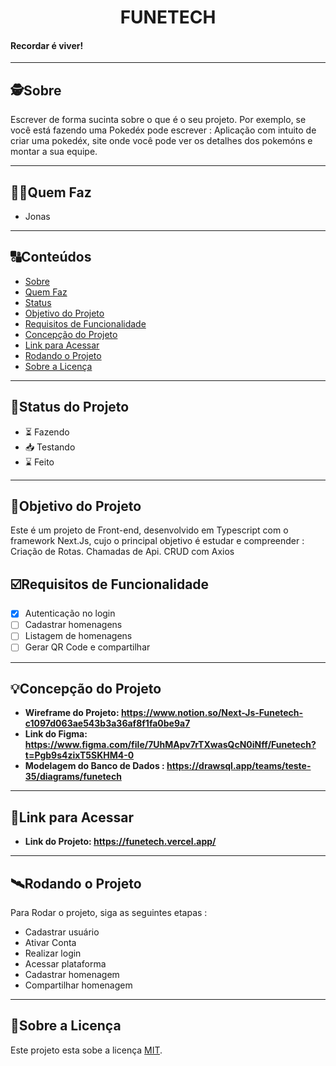 <h1 align="center">
     FUNETECH
</h1>

<h4 align="left">
    Recordar é viver!
</h4>

---

## 🕵Sobre

Escrever de forma sucinta sobre o que é o seu projeto. Por exemplo, se você está fazendo uma Pokedéx pode escrever : Aplicação com intuito de criar uma pokedéx, site onde você pode ver os detalhes dos pokemóns e montar a sua equipe.

---

## 👩🏾Quem Faz

<!-- - Alves
- Arthur -->

- Jonas

---

## 🔠Conteúdos

<!--ts-->

- [Sobre](#sobre)
- [Quem Faz](#-quem-faz)
- [Status](#status)
- [Objetivo do Projeto](#objetivo-do-projeto)
- [Requisitos de Funcionalidade](#requisitos-de-funcionalidade)
- [Concepção do Projeto](#concepcao-do-projeto)
- [Link para Acessar](#link-para-acessar)
- [Rodando o Projeto](#rodando-o-projeto)
- [Sobre a Licença](#sobre-a-licença)
<!--te-->

---

## 🧭Status do Projeto

<!-- ~~COLOCAR AQUI O STATUS DO PROJETO. ALÉM DISSO, VOCÊ PODE COLOCAR QUAL PARTE VOCÊ ESTÁ DESENVOLVENDO (ESTILIZAÇÃO, RESPONSIVIDADE, ETC...)~~ -->

- ⏳ Fazendo
- 📥 Testando
- ⌛ Feito

---

## 🎯Objetivo do Projeto

Este é um projeto de Front-end, desenvolvido em Typescript com o framework Next.Js, cujo o principal objetivo é estudar e compreender : Criação de Rotas. Chamadas de Api. CRUD com Axios

<!-- ~~EXEMPLO:~~

- Este é um projeto de Back-end , desenvolvido no bootcamp da Labenu, cujo o principal objetivo é estudar e compreender :  Diferença entre banco de dados relacionais e não relacionais ; MySQL ; Criação de Query.
 -->

## ☑️Requisitos de Funcionalidade

- [x] Autenticação no login
- [ ] Cadastrar homenagens
- [ ] Listagem de homenagens
- [ ] Gerar QR Code e compartilhar

<!-- Além das funcionalidades, aqui você pode por Prints e gifs do seu projeto, como ele funciona. -->

---

## 💡Concepção do Projeto

- **Wireframe do Projeto: https://www.notion.so/Next-Js-Funetech-c1097d063ae543b3a36af8f1fa0be9a7**
- **Link do Figma: https://www.figma.com/file/7UhMApv7rTXwasQcN0iNff/Funetech?t=Pgb9s4zixT5SKHM4-0**
- **Modelagem do Banco de Dados : https://drawsql.app/teams/teste-35/diagrams/funetech**
<!-- 
EXEMPLO:

Para esse projeto são modelados três entidades : **Estudante (STUDENT), Professor (TEACHER)** e **Turma(CLASS)**. Cada um com as seguintes caracteristicas :

→ Estudante - id, nome, email, data de nascimento e os principais hobbies;

→ Professor - id, nome, email, data de nascimento e todas as especialidades ;

→ Classe - id, nome, data de início, data de término, lista de professores responsáveis, uma lista de alunos e módulo atual em que a turma está.

![Untitled](https://user-images.githubusercontent.com/52434685/120907206-16eb8700-c636-11eb-936f-d5212a4c5a36.png)
-->

---

## 🔗Link para Acessar

- **Link do Projeto: https://funetech.vercel.app/**

---

## 🛰Rodando o Projeto

Para Rodar o projeto, siga as seguintes etapas :

- Cadastrar usuário
- Ativar Conta
- Realizar login
- Acessar plataforma
- Cadastrar homenagem
- Compartilhar homenagem

---

## 📝Sobre a Licença

Este projeto esta sobe a licença [MIT](./LICENSE).

